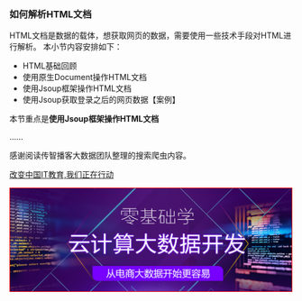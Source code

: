 
### 如何解析HTML文档

HTML文档是数据的载体，想获取网页的数据，需要使用一些技术手段对HTML进行解析。
本小节内容安排如下：
* HTML基础回顾
* 使用原生Document操作HTML文档
* 使用Jsoup框架操作HTML文档
* 使用Jsoup获取登录之后的网页数据【案例】

本节重点是**使用Jsoup框架操作HTML文档**

……

感谢阅读传智播客大数据团队整理的搜索爬虫内容。

[改变中国IT教育,我们正在行动](http://www.itcast.cn)

<a href="http://www.itcast.cn/subject/cloudzly/index.shtml?cloud">
<img src="img/bd.png" width="500" style="border:1px solid red;"/>
</a>